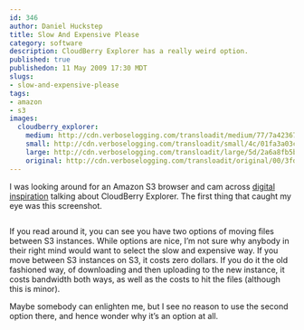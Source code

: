 ```yaml
--- 
id: 346
author: Daniel Huckstep
title: Slow And Expensive Please
category: software
description: CloudBerry Explorer has a really weird option.
published: true
publishedon: 11 May 2009 17:30 MDT
slugs: 
- slow-and-expensive-please
tags: 
- amazon
- s3
images: 
  cloudberry_explorer: 
    medium: http://cdn.verboselogging.com/transloadit/medium/77/7a423675607ce86b70c3f63d72f2bf/cloudberry-explorer.png
    small: http://cdn.verboselogging.com/transloadit/small/4c/01fa3a03c9ca3daf45e6f3db338550/cloudberry-explorer.png
    large: http://cdn.verboselogging.com/transloadit/large/5d/2a6a8fb5b7019f193cbb6d434a6495/cloudberry-explorer.png
    original: http://cdn.verboselogging.com/transloadit/original/00/3fd0822bda8ac0b0dd04846d473408/cloudberry-explorer.png
---
```

<p>I was looking around for an Amazon S3 browser and cam across <a href="http://www.labnol.org/software/amazon-s3-client-for-windows-free/5431/">digital inspiration</a> talking about CloudBerry Explorer. The first thing that caught my eye was this screenshot.</p>
<p><figure><img src="http://cdn.verboselogging.com/transloadit/large/5d/2a6a8fb5b7019f193cbb6d434a6495/cloudberry-explorer.png" class=" large" alt="" /></figure></p>
<p>If you read around it, you can see you have two options of moving files between S3 instances. While options are nice, I&#8217;m not sure why anybody in their right mind would want to select the slow and expensive way. If you move between S3 instances on S3, it costs zero dollars. If you do it the old fashioned way, of downloading and then uploading to the new instance, it costs bandwidth both ways, as well as the costs to hit the files (although this is minor).</p>
<p>Maybe somebody can enlighten me, but I see no reason to use the second option there, and hence wonder why it&#8217;s an option at all.</p>